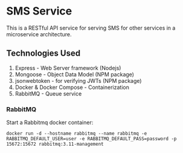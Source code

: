 # SMS Service

This is a RESTful API service for serving SMS for other services in a microservice architecture.

## Technologies Used

1. Express - Web Server framework (Nodejs)
2. Mongoose - Object Data Model (NPM package)
3. jsonwebtoken - for verifying JWTs (NPM package)
4. Docker & Docker Compose - Containerization
5. RabbitMQ - Queue service

### RabbitMQ

Start a Rabbitmq docker container:

`docker run -d --hostname rabbitmq --name rabbitmq -e RABBITMQ_DEFAULT_USER=user -e RABBITMQ_DEFAULT_PASS=password -p 15672:15672 rabbitmq:3.11-management`
